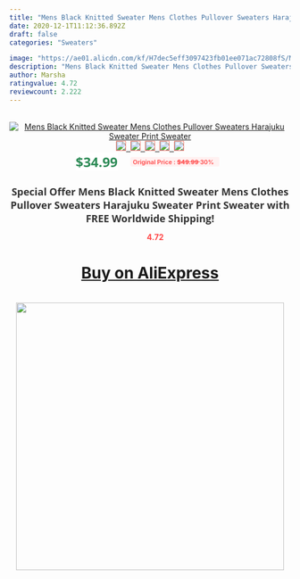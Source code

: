```yaml
---
title: "Mens Black Knitted Sweater Mens Clothes Pullover Sweaters Harajuku Sweater Print Sweater"
date: 2020-12-1T11:12:36.892Z
draft: false
categories: "Sweaters"

image: "https://ae01.alicdn.com/kf/H7dec5eff3097423fb01ee071ac72808fS/Mens-Black-Knitted-Sweater-Mens-Clothes-Pullover-Sweaters-Harajuku-Sweater-Print-Sweater.jpg"
description: "Mens Black Knitted Sweater Mens Clothes Pullover Sweaters Harajuku Sweater Print Sweater"
author: Marsha
ratingvalue: 4.72
reviewcount: 2.222
---
```

<br>
<div style="text-align: center;">
<a href="https://s.click.aliexpress.com/e/_9fNcc5" target="_blank" rel="nofollow noopener noreferrer"><img alt="Mens Black Knitted Sweater Mens Clothes Pullover Sweaters Harajuku Sweater Print Sweater" class="magnifier-image" src="https://ae01.alicdn.com/kf/H7dec5eff3097423fb01ee071ac72808fS/Mens-Black-Knitted-Sweater-Mens-Clothes-Pullover-Sweaters-Harajuku-Sweater-Print-Sweater.jpg_640x640.jpg">
<br>
<img style="border:1px solid salmon" src="https://ae01.alicdn.com/kf/H7dec5eff3097423fb01ee071ac72808fS/Mens-Black-Knitted-Sweater-Mens-Clothes-Pullover-Sweaters-Harajuku-Sweater-Print-Sweater.jpg_120x120.jpg">&nbsp;&nbsp;<img style="border:1px solid salmon" src="https://ae01.alicdn.com/kf/H74dc39767fc342f6911e661905319c3cd/Mens-Black-Knitted-Sweater-Mens-Clothes-Pullover-Sweaters-Harajuku-Sweater-Print-Sweater.jpg_120x120.jpg">&nbsp;&nbsp;<img style="border:1px solid salmon" src="https://ae01.alicdn.com/kf/Hd5162206b5e54c76ab8bf5e3f2d9c9a53/Mens-Black-Knitted-Sweater-Mens-Clothes-Pullover-Sweaters-Harajuku-Sweater-Print-Sweater.jpg_120x120.jpg">&nbsp;&nbsp;<img style="border:1px solid salmon" src="https://ae01.alicdn.com/kf/H08d7e1a21ec94ef7931f1314a3a15de1S/Mens-Black-Knitted-Sweater-Mens-Clothes-Pullover-Sweaters-Harajuku-Sweater-Print-Sweater.jpg_120x120.jpg">&nbsp;&nbsp;<img style="border:1px solid salmon" src="https://ae01.alicdn.com/kf/H502a05445c21468ba664e805efe9975aP/Mens-Black-Knitted-Sweater-Mens-Clothes-Pullover-Sweaters-Harajuku-Sweater-Print-Sweater.jpg_120x120.jpg"></a></div><br0>
<div style="text-align: center;"><span style="background-color: white; border: 0px; box-sizing: border-box; color: seagreen; display: inline-block; font-family: &quot;open sans&quot; , &quot;arial&quot; , &quot;helvetica&quot; , sans-serif , &quot;heiti&quot;; font-size: 24px; font-stretch: inherit; font-weight: 700; line-height: inherit; margin: 0px 10px 0px 0px; padding: 0px; vertical-align: middle;">$34.99 </span>
<span style="background: rgb(255 , 241 , 241); border-radius: 3px; border: 0px; box-sizing: border-box; color: #ff4747; display: inline-block; font-family: inherit; font-size: 12px; font-stretch: inherit; font-style: inherit; font-variant: inherit; font-weight: 600; line-height: inherit; margin: 0px; padding: 2px 5px; transform: scale(0.9); vertical-align: middle;">Original Price : <b style="text-decoration: line-through;">$49.99 </b> 30%&nbsp;&nbsp;</span></div>
<h1 style="color: #333333; display: inline-block; font-family: &quot;open sans&quot; , &quot;arial&quot; , &quot;helvetica&quot; , sans-serif , &quot;heiti&quot;; font-size: 18px; font-stretch: inherit; font-weight: 700; text-align: center;">Special Offer Mens Black Knitted Sweater Mens Clothes Pullover Sweaters Harajuku Sweater Print Sweater with FREE Worldwide Shipping!</h1>
<div style="color: #ff4747; text-align: center;">
<img src="https://4.bp.blogspot.com/-M0ZcTcb-5uY/XleCXlxnR4I/AAAAAAAAAEc/OrjgMkXV1oMQFaCRZj5HQwOCBcu3w1FegCPcBGAYYCw/s1600/star.png" style="height: 15px;">&nbsp;<b>4.72</b></div>
<div class="button_cont" align="center"><a class="buynow_a" href="https://s.click.aliexpress.com/e/_9fNcc5" target="_blank" rel="nofollow noopener noreferrer"><H1>Buy on AliExpress</H1></a></div><br>
<div class="separator" style="clear: both; text-align: center;">
<img src="https://lh3.googleusercontent.com/-pTy5HemUv9M/XlePHvY0dAI/AAAAAAAAAE4/0nX5iRUoIWY8eMW9Dpxeirr157OZliDIgCLcBGAsYHQ/s1600/badge.gif" width="480">
</div>
